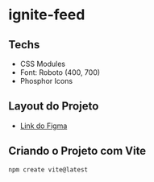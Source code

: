 # ignite-feed

## Techs

- CSS Modules
- Font: Roboto (400, 700)
- Phosphor Icons

## Layout do Projeto

- [Link do Figma](https://www.figma.com/file/JVxw0dLfDX0G1e4es8ZnMI/Ignite-Feed-(Community)?node-id=0%3A1&t=uhI214G3TLXVlQw9-1)

## Criando o Projeto com Vite

```bash
npm create vite@latest
```